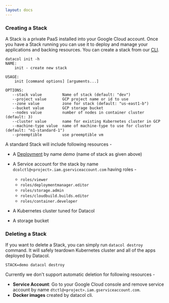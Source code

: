```yaml
---
layout: docs
---
```


### Creating a Stack

A Stack is a private PaaS installed into your Google Cloud account. Once you have a Stack running you can use it to deploy and manage your applications and backing resources. You can create a stack from our [CLI](/docs/getting-started).


```
datacol init -h
NAME:
    init - create new stack

USAGE:
    init [command options] [arguments...]

OPTIONS:
   --stack value         Name of stack (default: "dev")
   --project value       GCP project name or id to use
   --zone value          zone for stack (default: "us-east1-b")
   --bucket value        GCP storage bucket
   --nodes value         number of nodes in container cluster (default: 3)
   --cluster value       name for existing Kubernetes cluster in GCP
   --machine-type value  name of machine-type to use for cluster (default: "n1-standard-1")
   --preemptible         use preemptible vm

```
A standard Stack will include following resources -

* A [Deployment](https://cloud.google.com/deployment-manager/docs/) by name _demo_ (name of stack as given above)
* A Service account for the stack by name `dcolctl@<project>.iam.gserviceaccount.com` having roles -
  
    * `roles/viewer`
    * `roles/deploymentmanager.editor`
    * `roles/storage.admin`
    * `roles/cloudbuild.builds.editor`
    * `roles/container.developer`

* A Kubernetes cluster tuned for Datacol
* A storage bucket

### Deleting a Stack

If you want to delete a Stack, you can simply run `datacol destroy` command. It will safely teardown Kubernetes cluster and all of the apps deployed by Datacol. 
  
    STACK=demo datacol destroy

Currently we don't support automatic deletion for following resources -

- **Service Account**: Go to your Google Cloud console and remove service account by name `dtctl@<project>.iam.gserviceaccount.com`.
- **Docker images** created by datacol cli.

